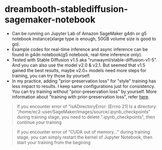 # dreambooth-stablediffusion-sagemaker-notebook  
 
* Can be running on Jupyter Lab of Amazon SageMaker g4dn or g5 notebook instance(xlarge type is enough, 50GB volume size is good to go).
* Example codes for real-time inference and async inference can be found in g4dn notebook(g5 notebook, real-time inference only).
* Tested with Stable Diffusion v1.5 aka "runwayml/stable-diffusion-v1-5". And you can also use the model v2.0 & v2.1. But seemed that v1.5 gained the best results, maybe v2.0+ models need more steps for training, you can try those by yourself.
* In my practice, adding "prior-preservation loss" for "style" training has less impact to results. I keep same configurations just for consistency. You can try training without "prior-preservation loss" by yourself. More information about "training with prior-preservation loss", refer [here](https://github.com/huggingface/diffusers/tree/main/examples/dreambooth#training-with-prior-preservation-loss).  


> If you encounter error of "IsADirectoryError: [Errno 21] Is a directory: '/home/ec2-user/SageMaker/images/source/.ipynb_checkpoints" during training stage, you need to delete ".ipynb_checkpoints", then continue your training  

> If you encounter error of "CUDA out of memory..." during training stage, you can simply restart the kernel of Jupyter Notebook, then start your training from the begining

